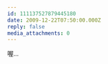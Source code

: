```yaml
---
id: 111137527879445180
date: 2009-12-22T07:50:00.000Z
reply: false
media_attachments: 0
---
```


喔... ​​​​

